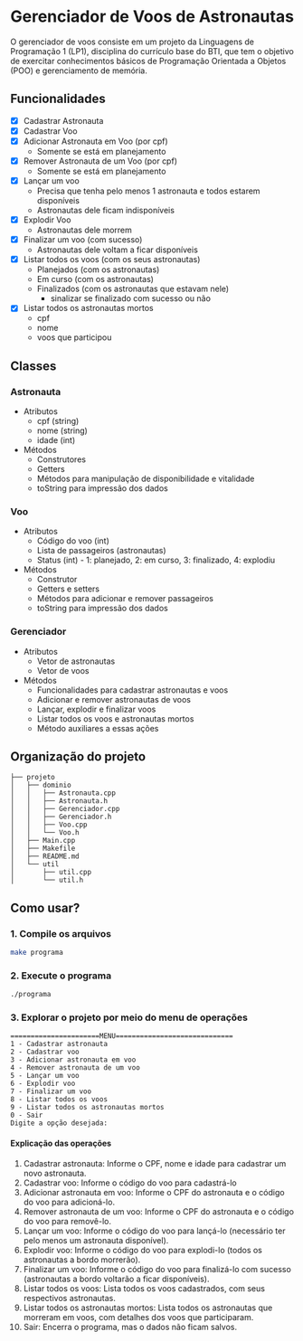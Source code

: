# Gerenciador de Voos de Astronautas

O gerenciador de voos consiste em um projeto da Linguagens de Programação 1 (LP1), disciplina do currículo base do BTI, que tem o objetivo de exercitar conhecimentos básicos de Programação Orientada a Objetos (POO) e gerenciamento de memória.

## Funcionalidades

- [x] Cadastrar Astronauta
- [x] Cadastrar Voo
- [x] Adicionar Astronauta em Voo (por cpf)
  - Somente se está em planejamento
- [x] Remover Astronauta de um Voo (por cpf)
  - Somente se está em planejamento
- [x] Lançar um voo
  - Precisa que tenha pelo menos 1 astronauta e todos estarem disponíveis
  - Astronautas dele ficam indisponíveis
- [x] Explodir Voo
  - Astronautas dele morrem
- [x] Finalizar um voo (com sucesso)
  - Astronautas dele voltam a ficar disponíveis
- [x] Listar todos os voos (com os seus astronautas)
  - Planejados (com os astronautas)
  - Em curso (com os astronautas)
  - Finalizados (com os astronautas que estavam nele)
    - sinalizar se finalizado com sucesso ou não
- [x] Listar todos os astronautas mortos
  - cpf
  - nome
  - voos que participou

## Classes

### Astronauta

- Atributos
  - cpf (string)
  - nome (string)
  - idade (int)
- Métodos
  - Construtores
  - Getters
  - Métodos para manipulação de disponibilidade e vitalidade
  - toString para impressão dos dados

### Voo

- Atributos
  - Código do voo (int)
  - Lista de passageiros (astronautas)
  - Status (int) - 1: planejado, 2: em curso, 3: finalizado, 4: explodiu
- Métodos
  - Construtor
  - Getters e setters
  - Métodos para adicionar e remover passageiros
  - toString para impressão dos dados

### Gerenciador

- Atributos
  - Vetor de astronautas
  - Vetor de voos
- Métodos
  - Funcionalidades para cadastrar astronautas e voos
  - Adicionar e remover astronautas de voos
  - Lançar, explodir e finalizar voos
  - Listar todos os voos e astronautas mortos
  - Método auxiliares a essas ações

## Organização do projeto

```plaintext
├── projeto
│   ├── dominio
│   │   ├── Astronauta.cpp
│   │   ├── Astronauta.h
│   │   ├── Gerenciador.cpp
│   │   ├── Gerenciador.h
│   │   ├── Voo.cpp
│   │   └── Voo.h
│   ├── Main.cpp
│   ├── Makefile
│   ├── README.md
│   └── util
│       ├── util.cpp
│       └── util.h
```

## Como usar?

### 1. Compile os arquivos

```bash
make programa
```

### 2. Execute o programa

```bash
./programa
```

### 3. Explorar o projeto por meio do menu de operações

```plaintext
======================MENU=============================
1 - Cadastrar astronauta
2 - Cadastrar voo
3 - Adicionar astronauta em voo
4 - Remover astronauta de um voo
5 - Lançar um voo
6 - Explodir voo
7 - Finalizar um voo
8 - Listar todos os voos
9 - Listar todos os astronautas mortos
0 - Sair
Digite a opção desejada: 
```

#### Explicação das operações

1. Cadastrar astronauta: Informe o CPF, nome e idade para cadastrar um novo astronauta.
2. Cadastrar voo: Informe o código do voo para cadastrá-lo
3. Adicionar astronauta em voo: Informe o CPF do astronauta e o código do voo para adicioná-lo.
4. Remover astronauta de um voo: Informe o CPF do astronauta e o código do voo para removê-lo.
5. Lançar um voo: Informe o código do voo para lançá-lo (necessário ter pelo menos um astronauta disponível).
6. Explodir voo: Informe o código do voo para explodi-lo (todos os astronautas a bordo morrerão).
7. Finalizar um voo: Informe o código do voo para finalizá-lo com sucesso (astronautas a bordo voltarão a ficar disponíveis).
8. Listar todos os voos: Lista todos os voos cadastrados, com seus respectivos astronautas.
9. Listar todos os astronautas mortos: Lista todos os astronautas que morreram em voos, com detalhes dos voos que participaram.
10. Sair: Encerra o programa, mas o dados não ficam salvos.
